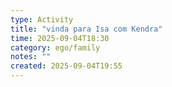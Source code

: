 ```yaml
---
type: Activity
title: "vinda para Isa com Kendra"
time: 2025-09-04T18:30
category: ego/family
notes: ""
created: 2025-09-04T19:55
---
```

